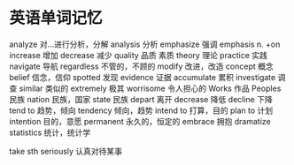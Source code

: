 # 英语单词记忆

analyze 对…进行分析，分解
analysis 分析
emphasize 强调 emphasis n. +on
increase 增加
decrease 减少
quality 品质 素质
theory 理论
practice 实践
navigate 导航
regardless 不管的，不顾的
modify 改进，改造
concept 概念
belief 信念，信仰
spotted 发现
evidence 证据
accumulate 累积
investigate 调查
similar 类似的
extremely 极其
worrisome 令人担心的
Works 作品
Peoples 民族
nation 民族，国家
state 民族
depart 离开
decrease 降低
decline 下降
tend to 趋势，倾向
tendency 倾向，趋势
intend to 打算，目的
plan to 计划
intention 目的，意愿
permanent 永久的，恒定的
embrace 拥抱
dramatize 
statistics 统计，统计学

take sth seriously 认真对待某事

